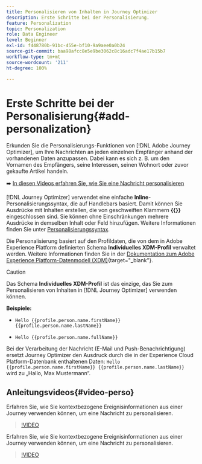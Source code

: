 ```yaml
---
title: Personalisieren von Inhalten in Journey Optimizer
description: Erste Schritte bei der Personalisierung.
feature: Personalization
topic: Personalization
role: Data Engineer
level: Beginner
exl-id: f448780b-91bc-455e-bf10-9a9aee0a0b24
source-git-commit: baa98afcc8e5e9be3062c8c16adc7f4ae17b15b7
workflow-type: tm+mt
source-wordcount: '211'
ht-degree: 100%

---
```


# Erste Schritte bei der Personalisierung{#add-personalization}

Erkunden Sie die Personalisierungs-Funktionen von [!DNL Adobe Journey Optimizer], um Ihre Nachrichten an jeden einzelnen Empfänger anhand der vorhandenen Daten anzupassen. Dabei kann es sich z. B. um den Vornamen des Empfängers, seine Interessen, seinen Wohnort oder zuvor gekaufte Artikel handeln.

➡️ [In diesen Videos erfahren Sie, wie Sie eine Nachricht personalisieren](#video-perso)

[!DNL Journey Optimizer] verwendet eine einfache **Inline**-Personalisierungssyntax, die auf Handlebars basiert. Damit können Sie Ausdrücke mit Inhalten erstellen, die von geschweiften Klammern **{{}}** eingeschlossen sind. Sie können ohne Einschränkungen mehrere Ausdrücke in demselben Inhalt oder Feld hinzufügen. Weitere Informationen finden Sie unter [Personalisierungssyntax](personalization-syntax.md).

Die Personalisierung basiert auf den Profildaten, die von dem in Adobe Experience Platform definierten Schema **Individuelles XDM-Profil** verwaltet werden. Weitere Informationen finden Sie in der [Dokumentation zum Adobe Experience Platform-Datenmodell (XDM)](https://experienceleague.adobe.com/docs/experience-platform/xdm/home.html?lang=de){target=&quot;_blank&quot;}.

>[!CAUTION]
>Das Schema **Individuelles XDM-Profil** ist das einzige, das Sie zum Personalisieren von Inhalten in [!DNL Journey Optimizer] verwenden können.

**Beispiele:**

* `Hello {{profile.person.name.firstName}} {{profile.person.name.lastName}}`

* `Hello {{profile.person.name.fullName}}`

Bei der Verarbeitung der Nachricht (E-Mail und Push-Benachrichtigung) ersetzt Journey Optimizer den Ausdruck durch die in der Experience Cloud Platform-Datenbank enthaltenen Daten: `Hello {{profile.person.name.firstName}} {{profile.person.name.lastName}}` wird zu „Hallo, Max Mustermann“.

## Anleitungsvideos{#video-perso}

Erfahren Sie, wie Sie kontextbezogene Ereignisinformationen aus einer Journey verwenden können, um eine Nachricht zu personalisieren.

>[!VIDEO](https://video.tv.adobe.com/v/334165?quality=12)

Erfahren Sie, wie Sie kontextbezogene Ereignisinformationen aus einer Journey verwenden können, um eine Nachricht zu personalisieren.

>[!VIDEO](https://video.tv.adobe.com/v/334078?quality=12)

